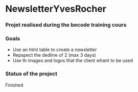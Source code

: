 # NewsletterYvesRocher

### Projet realised during the becode training cours

### Goals

- Use an html table to create a newsletter
- Repspect the dedline of 2 (max 3 days)
- Use th images and logos that the client whant to be used


### Status of the project  

Finished



